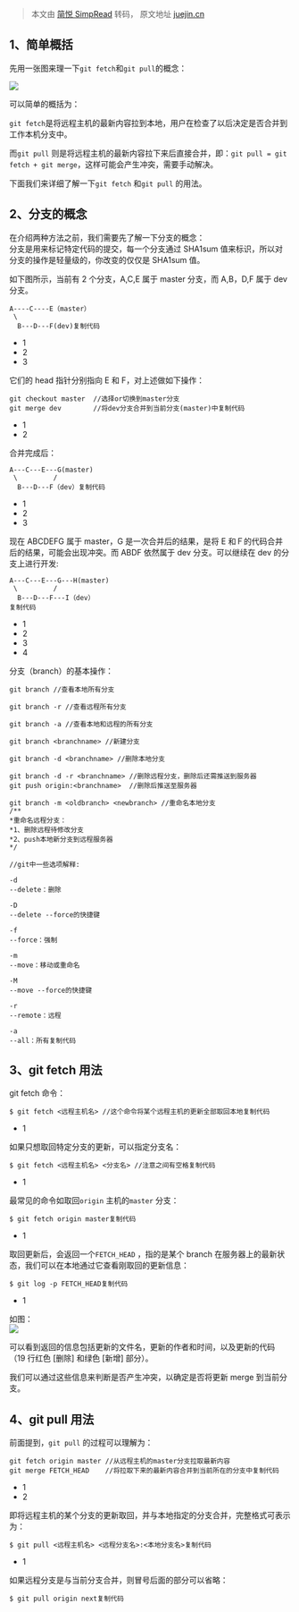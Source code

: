 > 本文由 [简悦 SimpRead](http://ksria.com/simpread/) 转码， 原文地址 [juejin.cn](https://juejin.cn/post/6844903921794859021)

1、简单概括
------

先用一张图来理一下`git fetch`和`git pull`的概念：

![](https://p1-jj.byteimg.com/tos-cn-i-t2oaga2asx/gold-user-assets/2019/8/12/16c84ff492a9de1a~tplv-t2oaga2asx-zoom-in-crop-mark:4536:0:0:0.awebp)

可以简单的概括为：

`git fetch`是将远程主机的最新内容拉到本地，用户在检查了以后决定是否合并到工作本机分支中。

而`git pull` 则是将远程主机的最新内容拉下来后直接合并，即：`git pull = git fetch + git merge`，这样可能会产生冲突，需要手动解决。

下面我们来详细了解一下`git fetch` 和`git pull` 的用法。  

2、分支的概念
-------

在介绍两种方法之前，我们需要先了解一下分支的概念：  
分支是用来标记特定代码的提交，每一个分支通过 SHA1sum 值来标识，所以对分支的操作是轻量级的，你改变的仅仅是 SHA1sum 值。

如下图所示，当前有 2 个分支，A,C,E 属于 master 分支，而 A,B，D,F 属于 dev 分支。

```
A----C----E（master）
 \
  B---D---F(dev)复制代码

```

*   1
*   2
*   3

它们的 head 指针分别指向 E 和 F，对上述做如下操作：

```
git checkout master  //选择or切换到master分支
git merge dev        //将dev分支合并到当前分支(master)中复制代码

```

*   1
*   2

合并完成后：

```
A---C---E---G(master)
 \         /
  B---D---F（dev）复制代码

```

*   1
*   2
*   3

现在 ABCDEFG 属于 master，G 是一次合并后的结果，是将 E 和Ｆ的代码合并后的结果，可能会出现冲突。而 ABDF 依然属于 dev 分支。可以继续在 dev 的分支上进行开发:

```
A---C---E---G---H(master)
 \         /
  B---D---F---I（dev）
复制代码

```

*   1
*   2
*   3
*   4

分支（branch）的基本操作：

```
git branch //查看本地所有分支 

git branch -r //查看远程所有分支

git branch -a //查看本地和远程的所有分支

git branch <branchname> //新建分支

git branch -d <branchname> //删除本地分支

git branch -d -r <branchname> //删除远程分支，删除后还需推送到服务器
git push origin:<branchname>  //删除后推送至服务器

git branch -m <oldbranch> <newbranch> //重命名本地分支
/**
*重命名远程分支：
*1、删除远程待修改分支
*2、push本地新分支到远程服务器
*/

//git中一些选项解释:

-d
--delete：删除

-D
--delete --force的快捷键

-f
--force：强制

-m
--move：移动或重命名

-M
--move --force的快捷键

-r
--remote：远程

-a
--all：所有复制代码

```

3、git fetch 用法
--------------

git fetch 命令：

```
$ git fetch <远程主机名> //这个命令将某个远程主机的更新全部取回本地复制代码

```

*   1

如果只想取回特定分支的更新，可以指定分支名：

```
$ git fetch <远程主机名> <分支名> //注意之间有空格复制代码

```

*   1

最常见的命令如取回`origin` 主机的`master` 分支：

```
$ git fetch origin master复制代码

```

*   1

取回更新后，会返回一个`FETCH_HEAD` ，指的是某个 branch 在服务器上的最新状态，我们可以在本地通过它查看刚取回的更新信息：

```
$ git log -p FETCH_HEAD复制代码

```

*   1

如图：  
![](https://p1-jj.byteimg.com/tos-cn-i-t2oaga2asx/gold-user-assets/2019/8/12/16c84ff492b700ad~tplv-t2oaga2asx-zoom-in-crop-mark:4536:0:0:0.awebp)

可以看到返回的信息包括更新的文件名，更新的作者和时间，以及更新的代码（19 行红色 [删除] 和绿色 [新增] 部分）。

我们可以通过这些信息来判断是否产生冲突，以确定是否将更新 merge 到当前分支。  

4、git pull 用法
-------------

前面提到，`git pull` 的过程可以理解为：

```
git fetch origin master //从远程主机的master分支拉取最新内容 
git merge FETCH_HEAD    //将拉取下来的最新内容合并到当前所在的分支中复制代码

```

*   1
*   2

即将远程主机的某个分支的更新取回，并与本地指定的分支合并，完整格式可表示为：

```
$ git pull <远程主机名> <远程分支名>:<本地分支名>复制代码

```

*   1

如果远程分支是与当前分支合并，则冒号后面的部分可以省略：

```
$ git pull origin next复制代码

```
